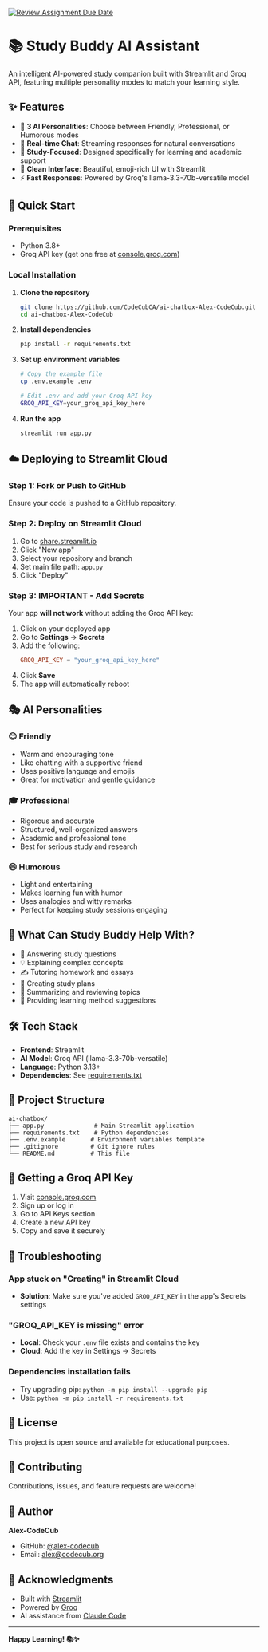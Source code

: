 [![Review Assignment Due Date](https://classroom.github.com/assets/deadline-readme-button-22041afd0340ce965d47ae6ef1cefeee28c7c493a6346c4f15d667ab976d596c.svg)](https://classroom.github.com/a/a2pucUEo)

# 📚 Study Buddy AI Assistant

An intelligent AI-powered study companion built with Streamlit and Groq API, featuring multiple personality modes to match your learning style.

## ✨ Features

- 🤖 **3 AI Personalities**: Choose between Friendly, Professional, or Humorous modes
- 💬 **Real-time Chat**: Streaming responses for natural conversations
- 📖 **Study-Focused**: Designed specifically for learning and academic support
- 🎨 **Clean Interface**: Beautiful, emoji-rich UI with Streamlit
- ⚡ **Fast Responses**: Powered by Groq's llama-3.3-70b-versatile model

## 🚀 Quick Start

### Prerequisites

- Python 3.8+
- Groq API key (get one free at [console.groq.com](https://console.groq.com/keys))

### Local Installation

1. **Clone the repository**
   ```bash
   git clone https://github.com/CodeCubCA/ai-chatbox-Alex-CodeCub.git
   cd ai-chatbox-Alex-CodeCub
   ```

2. **Install dependencies**
   ```bash
   pip install -r requirements.txt
   ```

3. **Set up environment variables**
   ```bash
   # Copy the example file
   cp .env.example .env

   # Edit .env and add your Groq API key
   GROQ_API_KEY=your_groq_api_key_here
   ```

4. **Run the app**
   ```bash
   streamlit run app.py
   ```

## ☁️ Deploying to Streamlit Cloud

### Step 1: Fork or Push to GitHub
Ensure your code is pushed to a GitHub repository.

### Step 2: Deploy on Streamlit Cloud

1. Go to [share.streamlit.io](https://share.streamlit.io/)
2. Click "New app"
3. Select your repository and branch
4. Set main file path: `app.py`
5. Click "Deploy"

### Step 3: **IMPORTANT - Add Secrets**

Your app **will not work** without adding the Groq API key:

1. Click on your deployed app
2. Go to **Settings** → **Secrets**
3. Add the following:
   ```toml
   GROQ_API_KEY = "your_groq_api_key_here"
   ```
4. Click **Save**
5. The app will automatically reboot

## 🎭 AI Personalities

### 😊 Friendly
- Warm and encouraging tone
- Like chatting with a supportive friend
- Uses positive language and emojis
- Great for motivation and gentle guidance

### 🎓 Professional
- Rigorous and accurate
- Structured, well-organized answers
- Academic and professional tone
- Best for serious study and research

### 😄 Humorous
- Light and entertaining
- Makes learning fun with humor
- Uses analogies and witty remarks
- Perfect for keeping study sessions engaging

## 📖 What Can Study Buddy Help With?

- 📖 Answering study questions
- 💡 Explaining complex concepts
- ✍️ Tutoring homework and essays
- 🎯 Creating study plans
- 📝 Summarizing and reviewing topics
- 🧠 Providing learning method suggestions

## 🛠️ Tech Stack

- **Frontend**: Streamlit
- **AI Model**: Groq API (llama-3.3-70b-versatile)
- **Language**: Python 3.13+
- **Dependencies**: See [requirements.txt](requirements.txt)

## 📁 Project Structure

```
ai-chatbox/
├── app.py              # Main Streamlit application
├── requirements.txt    # Python dependencies
├── .env.example       # Environment variables template
├── .gitignore         # Git ignore rules
└── README.md          # This file
```

## 🔑 Getting a Groq API Key

1. Visit [console.groq.com](https://console.groq.com/)
2. Sign up or log in
3. Go to API Keys section
4. Create a new API key
5. Copy and save it securely

## 🐛 Troubleshooting

### App stuck on "Creating" in Streamlit Cloud
- **Solution**: Make sure you've added `GROQ_API_KEY` in the app's Secrets settings

### "GROQ_API_KEY is missing" error
- **Local**: Check your `.env` file exists and contains the key
- **Cloud**: Add the key in Settings → Secrets

### Dependencies installation fails
- Try upgrading pip: `python -m pip install --upgrade pip`
- Use: `python -m pip install -r requirements.txt`

## 📝 License

This project is open source and available for educational purposes.

## 🤝 Contributing

Contributions, issues, and feature requests are welcome!

## 👤 Author

**Alex-CodeCub**
- GitHub: [@alex-codecub](https://github.com/alex-codecub)
- Email: alex@codecub.org

## 🙏 Acknowledgments

- Built with [Streamlit](https://streamlit.io/)
- Powered by [Groq](https://groq.com/)
- AI assistance from [Claude Code](https://claude.com/claude-code)

---

**Happy Learning! 📚✨**
